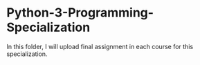 # Python-3-Programming-Specialization
In this folder, I will upload final assignment in each course for this specialization.

